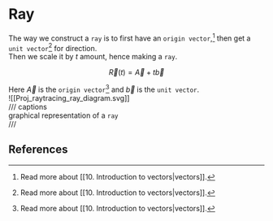 # Ray

The way we construct a `ray` is to first have an `origin vector`,[^1] then get a `unit vector`[^1] for direction.  
Then we scale it by $t$ amount, hence making a `ray`.  

$$\vec R(t) = \vec A + t\vec b$$

Here $\vec A$ is the `origin vector`[^1] and $\vec b$ is the `unit vector`.  
![[Proj_raytracing_ray_diagram.svg]]  
/// captions  
graphical representation of a `ray`  
///

## References

[^1]: Read more about [[10. Introduction to vectors|vectors]].